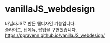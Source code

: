 # vanillaJS_webdesign

바닐라JS로 만든 웹디자인 기능입니다.</br>
슬라이드, 탭메뉴, 팝업을 구현했습니다.</br>
https://ppravenn.github.io/vanillaJS_webdesign/
